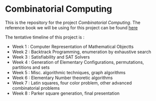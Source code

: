 # Combinatorial Computing

This is the repository for the project *Combinatorial Computing*. The reference book we will be using for this project can be found [here](Elements_of_Combinatorial_Computing.pdf)

The tentative timeline of this project is : 
* Week 1 : Computer Representation of Mathematical Objectts
* Week 2 : Backtrack Programming, enumeration by exhaustive search
* Week 3 : Satisfiability and SAT Solvers
* Week 4 : Generation of Elementary Configurations, permutations, partitions and sets
* Week 5 : Misc. algorithmic techniques, graph algorithms
* Week 6 : Elementary Number theoretic algorithms
* Week 7 : Latin squares, four color problem, other advanced combinatorial problems
* Week 8 : Parker square generation, final presentation

